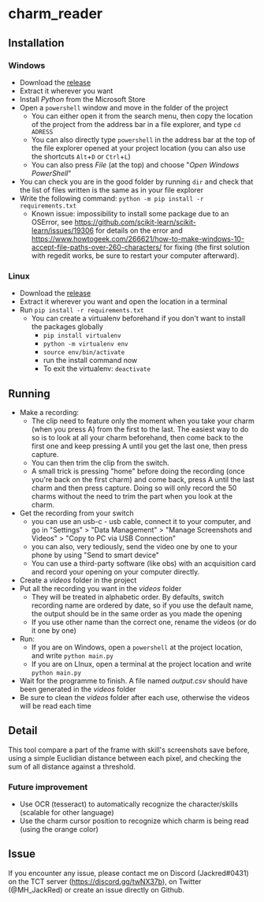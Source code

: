 # charm_reader

## Installation

### Windows

- Download the [release](https://github.com/jackred/charm_reader/releases/tag/0.2.1)
- Extract it wherever you want
- Install *Python* from the Microsoft Store
- Open a `powershell` window and move in the folder of the project
  - You can either open it from the search menu, then copy the location of the project from the address bar in a file explorer, and type `cd ADRESS`
  - You can also directly type `powershell` in the address bar at the top of the file explorer opened at your project location (you can also use the shortcuts `Alt`+`D` or `Ctrl`+`L`)
  - You can also press *File* (at the top) and choose "*Open Windows PowerShell*"
- You can check you are in the good folder by running `dir` and check that the list of files written is the same as in your file explorer
- Write the following command: `python -m pip install -r requirements.txt`
  - Known issue: impossibility to install some package due to an OSError, see https://github.com/scikit-learn/scikit-learn/issues/19306 for details on the error and https://www.howtogeek.com/266621/how-to-make-windows-10-accept-file-paths-over-260-characters/ for fixing (the first solution with regedit works, be sure to restart your computer afterward).

### Linux

- Download the [release](https://github.com/jackred/charm_reader/releases/tag/0.2,1)
- Extract it wherever you want and open the location in a terminal
- Run `pip install -r requirements.txt` 
  - You can create a virtualenv beforehand if you don't want to install the packages globally
    - `pip install virtualenv`
    - `python -m virtualenv env`
    - `source env/bin/activate`
    - run the install command now
    - To exit the virtualenv: `deactivate`

## Running

- Make a recording:
  - The clip need to feature only the moment when you take your charm (when you press A) from the first to the last. The easiest way to do so is to look at all your charm beforehand, then come back to the first one and keep pressing A until you get the last one, then press capture.  
  - You can then trim the clip from the switch.
  - A small trick is pressing "home" before doing the recording (once you're back on the first charm) and come back, press A until the last charm and then press capture. Doing so will only record the 50 charms without the need to trim the part when you look at the charm.
- Get the recording from your switch 
  - you can use an usb-c - usb cable, connect it to your computer, and go in "Settings" > "Data Management" > "Manage Screenshots and Videos" > "Copy to PC via USB Connection"
  - you can also, very tediously, send the video one by one to your phone by using "Send to smart device"
  - You can use a third-party software (like obs) with an acquisition card and record your opening on your computer directly.
- Create a *videos* folder in the project
- Put all the recording you want in the *videos* folder
  - They will be treated in alphabetic order. By defaults, switch recording name are ordered by date, so if you use the default name, the output should be in the same order as you made the opening
  - If you use other name than the correct one, rename the videos (or do it one by one)
- Run:
  - If you are on Windows, open a `powershell` at the project location, and write `python main.py`
  - If you are on LInux, open a terminal at the project location and write `python main.py`
- Wait for the programme to finish. A file named *output.csv* should have been generated in the *videos* folder
- Be sure to clean the *videos* folder after each use, otherwise the videos will be read each time

## Detail
This tool compare a part of the frame with skill's screenshots save before, using a simple Euclidian distance between each pixel, and checking the sum of all distance against a threshold. 
### Future improvement
 - Use OCR (tesseract) to automatically recognize the character/skills (scalable for other language)
 - Use the charm cursor position to recognize which charm is being read (using the orange color)

## Issue

If you encounter any issue, please contact me on Discord (Jackred#0431) on the TCT server (https://discord.gg/twNX37b), on Twitter (@MH_JackRed) or create an issue directly on Github. 

